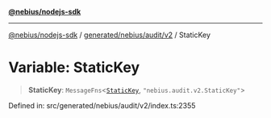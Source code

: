 [**@nebius/nodejs-sdk**](../../../../../README.md)

***

[@nebius/nodejs-sdk](../../../../../README.md) / [generated/nebius/audit/v2](../README.md) / StaticKey

# Variable: StaticKey

> **StaticKey**: `MessageFns`\<[`StaticKey`](../interfaces/StaticKey.md), `"nebius.audit.v2.StaticKey"`\>

Defined in: src/generated/nebius/audit/v2/index.ts:2355
